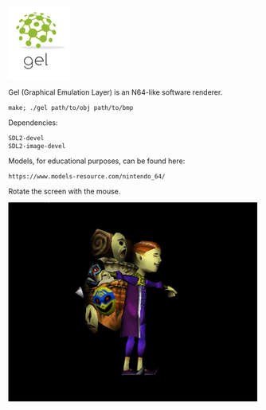 ![screenshot](img/logo.png)

Gel (Graphical Emulation Layer) is an N64-like software renderer.

    make; ./gel path/to/obj path/to/bmp

Dependencies:

    SDL2-devel
    SDL2-image-devel

Models, for educational purposes, can be found here:

    https://www.models-resource.com/nintendo_64/

Rotate the screen with the mouse.

![screenshot](img/salesman.gif)

